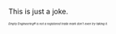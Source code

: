 <style>
  h6{
font-size: 40%;
}
  </style>
<p> This is just a joke. 





































</p>
































<footer>
  <h6 >Empty Engineering® is not a registered trade mark don't even try taking it.</h6>
  </footer>

